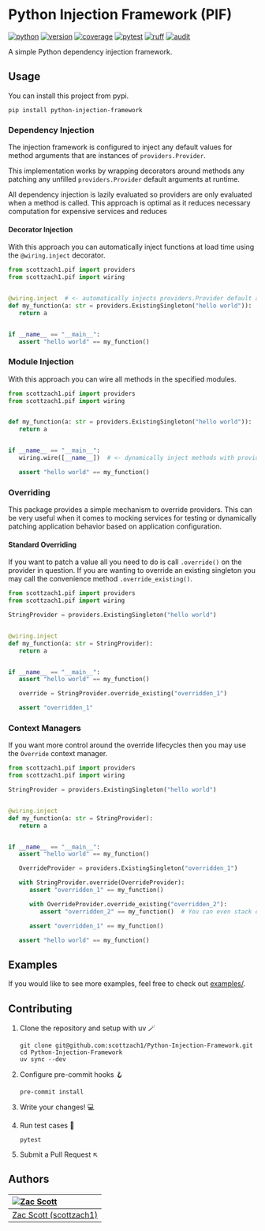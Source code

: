 # Python Injection Framework (PIF)

[![python](https://github.com/scottzach1/Python-Injector-Framework/blob/gh-pages/python.svg?raw=true)](https://github.com/scottzach1/Python-Injector-Framework/)
[![version](https://github.com/scottzach1/Python-Injector-Framework/blob/gh-pages/version.svg?raw=true)](https://github.com/scottzach1/Python-Injector-Framework/)
[![coverage](https://github.com/scottzach1/Python-Injector-Framework/blob/gh-pages/coverage.svg?raw=true)](https://github.com/scottzach1/Python-Injector-Framework/)
[![pytest](https://github.com/scottzach1/Python-Injector-Framework/blob/gh-pages/pytest.svg?raw=true)](https://github.com/scottzach1/Python-Injector-Framework/)
[![ruff](https://github.com/scottzach1/Python-Injector-Framework/blob/gh-pages/ruff.svg?raw=true)](https://github.com/scottzach1/Python-Injector-Framework/)
[![audit](https://github.com/scottzach1/Python-Injector-Framework/blob/gh-pages/audit.svg?raw=true)](https://github.com/scottzach1/Python-Injector-Framework/)

A simple Python dependency injection framework.

## Usage

You can install this project from pypi.

```shell
pip install python-injection-framework
```

### Dependency Injection

The injection framework is configured to inject any default values for method arguments that are instances
of `providers.Provider`.

This implementation works by wrapping decorators around methods any patching any unfilled `providers.Provider` default
arguments at runtime.

All dependency injection is lazily evaluated so providers are only evaluated when a method is called. This approach is
optimal as it reduces necessary computation for expensive services and reduces

#### Decorator Injection

With this approach you can automatically inject functions at load time using the `@wiring.inject` decorator.

```python
from scottzach1.pif import providers
from scottzach1.pif import wiring


@wiring.inject  # <- automatically injects providers.Provider default arguments!
def my_function(a: str = providers.ExistingSingleton("hello world")):
   return a


if __name__ == "__main__":
   assert "hello world" == my_function()
```

### Module Injection

With this approach you can wire all methods in the specified modules.

```python
from scottzach1.pif import providers
from scottzach1.pif import wiring


def my_function(a: str = providers.ExistingSingleton("hello world")):
   return a


if __name__ == "__main__":
   wiring.wire([__name__])  # <- dynamically inject methods with providers.Provider default arguments!

   assert "hello world" == my_function()
```

### Overriding

This package provides a simple mechanism to override providers. This can be very useful when it comes to mocking
services for testing or dynamically patching application behavior based on application configuration.

#### Standard Overriding

If you want to patch a value all you need to do is call `.override()` on the provider in question. If you are wanting to
override an existing singleton you may call the convenience method `.override_existing()`.

```python
from scottzach1.pif import providers
from scottzach1.pif import wiring

StringProvider = providers.ExistingSingleton("hello world")


@wiring.inject
def my_function(a: str = StringProvider):
   return a


if __name__ == "__main__":
   assert "hello world" == my_function()

   override = StringProvider.override_existing("overridden_1")

   assert "overridden_1"
```

### Context Managers

If you want more control around the override lifecycles then you may use the `Override` context manager.

```python
from scottzach1.pif import providers
from scottzach1.pif import wiring

StringProvider = providers.ExistingSingleton("hello world")


@wiring.inject
def my_function(a: str = StringProvider):
   return a


if __name__ == "__main__":
   assert "hello world" == my_function()

   OverrideProvider = providers.ExistingSingleton("overridden_1")

   with StringProvider.override(OverrideProvider):
      assert "overridden_1" == my_function()

      with OverrideProvider.override_existing("overridden_2"):
         assert "overridden_2" == my_function()  # You can even stack overrides!!

      assert "overridden_1" == my_function()

   assert "hello world" == my_function()
```

## Examples

If you would like to see more examples, feel free to check out [examples/](examples).

## Contributing

1. Clone the repository and setup with uv 🪄

    ```shell
    git clone git@github.com:scottzach1/Python-Injection-Framework.git
    cd Python-Injection-Framework
    uv sync --dev
    ```

2. Configure pre-commit hooks 🪝

    ```shell
    pre-commit install
    ```

3. Write your changes! 💻️

4. Run test cases 🧪

    ```shell
    pytest
    ```

5. Submit a Pull Request ↖️

## Authors

| [![Zac Scott](https://avatars.githubusercontent.com/u/38968222?s=128&v=4)](https://github.com/scottzach1) |
|:----------------------------------------------------------------------------------------------------------|
| [Zac Scott (scottzach1)](https://github.com/scottzach1)                                                   |
